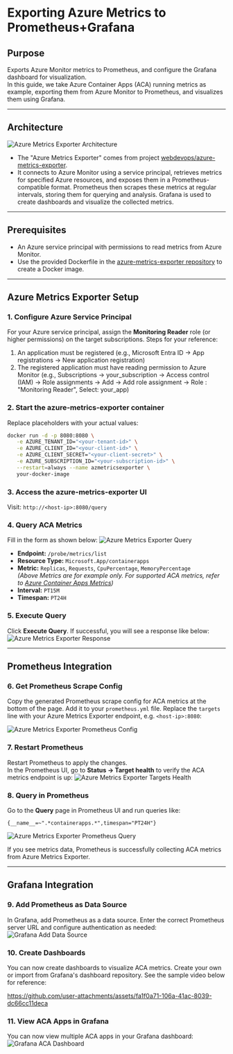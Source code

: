 
# Exporting Azure Metrics to Prometheus+Grafana

## Purpose

Exports Azure Monitor metrics to Prometheus, and configure the Grafana dashboard for visualization.<br>
In this guide, we take Azure Container Apps (ACA) running metrics as example, exporting them from Azure Monitor to Prometheus, and visualizes them using Grafana.

---

## Architecture
![Azure Metrics Exporter Architecture](prometheus/azmetricsexporter.png)

- The "Azure Metrics Exporter" comes from project [webdevops/azure-metrics-exporter](https://github.com/webdevops/azure-metrics-exporter).
- It connects to Azure Monitor using a service principal, retrieves metrics for specified Azure resources, and exposes them in a Prometheus-compatible format. Prometheus then scrapes these metrics at regular intervals, storing them for querying and analysis. Grafana is used to create dashboards and visualize the collected metrics.

---

## Prerequisites

- An Azure service principal with permissions to read metrics from Azure Monitor.
- Use the provided Dockerfile in the [azure-metrics-exporter repository](https://github.com/webdevops/azure-metrics-exporter) to create a Docker image.

---

## Azure Metrics Exporter Setup

### 1. Configure Azure Service Principal

For your Azure service principal, assign the **Monitoring Reader** role (or higher permissions) on the target subscriptions. Steps for your reference:
1. An application must be registered (e.g., Microsoft Entra ID -> App registrations -> New application registration)
2. The registered application must have reading permission to Azure Monitor (e.g., Subscriptions -> your_subscription -> Access control (IAM) -> Role assignments -> Add -> Add role assignment -> Role : "Monitoring Reader", Select: your_app)

### 2. Start the azure-metrics-exporter container

Replace placeholders with your actual values:

```sh
docker run -d -p 8080:8080 \
   -e AZURE_TENANT_ID="<your-tenant-id>" \
   -e AZURE_CLIENT_ID="<your-client-id>" \
   -e AZURE_CLIENT_SECRET="<your-client-secret>" \
   -e AZURE_SUBSCRIPTION_ID="<your-subscription-id>" \
   --restart=always --name azmetricsexporter \
   your-docker-image
```

### 3. Access the azure-metrics-exporter UI

Visit: `http://<host-ip>:8080/query`

### 4. Query ACA Metrics

Fill in the form as shown below:
![Azure Metrics Exporter Query](prometheus/azure-metrics-exporter-query-tester.png)

- **Endpoint:** `/probe/metrics/list`
- **Resource Type:** `Microsoft.App/containerapps`
- **Metric:** `Replicas`, `Requests`, `CpuPercentage`, `MemoryPercentage`  
   _(Above Metrics are for example only. For supported ACA metrics, refer to [Azure Container Apps Metrics](https://learn.microsoft.com/en-us/azure/azure-monitor/reference/supported-metrics/microsoft-app-containerapps-metrics))_
- **Interval:** `PT15M`
- **Timespan:** `PT24H`

### 5. Execute Query

Click **Execute Query**. If successful, you will see a response like below:
![Azure Metrics Exporter Response](prometheus/azure-metrics-exporter-query-tester-return-metrics.png)

---

## Prometheus Integration

### 6. Get Prometheus Scrape Config

Copy the generated Prometheus scrape config for ACA metrics at the bottom of the page. Add it to your `prometheus.yml` file. Replace the `targets` line with your Azure Metrics Exporter endpoint, e.g. `<host-ip>:8080`:

![Azure Metrics Exporter Prometheus Config](prometheus/azure-metrics-exporter-query-tester-return-promconfig.png)

### 7. Restart Prometheus

Restart Prometheus to apply the changes. <br>
In the Prometheus UI, go to **Status → Target health** to verify the ACA metrics endpoint is up:
![Azure Metrics Exporter Targets Health](prometheus/prometheus-target-health.png)

### 8. Query in Prometheus

Go to the **Query** page in Prometheus UI and run queries like:

```promql
{__name__=~".*containerapps.*",timespan="PT24H"}
```
![Azure Metrics Exporter Prometheus Query](prometheus/prometheus-query-metrics.png)


If you see metrics data, Prometheus is successfully collecting ACA metrics from Azure Metrics Exporter.

---

## Grafana Integration

### 9. Add Prometheus as Data Source

In Grafana, add Prometheus as a data source. Enter the correct Prometheus server URL and configure authentication as needed:
![Grafana Add Data Source](prometheus/grafana-prom-datasource.png)


### 10. Create Dashboards

You can now create dashboards to visualize ACA metrics. Create your own or import from Grafana's dashboard repository. See the sample video below for reference:<br>

https://github.com/user-attachments/assets/fa1f0a71-106a-41ac-8039-dc66cc11deca


### 11. View ACA Apps in Grafana

You can now view multiple ACA apps in your Grafana dashboard:
![Grafana ACA Dashboard](prometheus/aca-azmon-prom-grafana.png)
